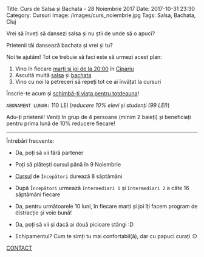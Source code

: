 Title: Curs de Salsa și Bachata - 28 Noiembrie 2017
Date: 2017-10-31 23:30
Category: Cursuri
Image: /images/curs_noiembrie.jpg
Tags: Salsa, Bachata, Cluj

Vrei să înveți să dansezi salsa și nu știi de unde să o apuci?

Prietenii tăi dansează bachata și vrei și tu?

Noi te ajutăm! Tot ce trebuie să faci este să urmezi acest plan:

1. Vino în fiecare [marți și joi de la 20:00][1] în [Cipariu][2]
2. Ascultă multă [salsa][3] și [bachata][4]
3. Vino cu noi la petreceri să repeți tot ce ai învățat la cursuri

Înscrie-te acum și [schimbă-ți viața pentru totdeauna][5]!

`ABONAMENT LUNAR:` 110 LEI (_reducere 10% elevi și studenți (99 LEI)_)

Adu-ți prietenii! Veniți în grup de 4 persoane (minim 2 baieți) și beneficiați pentru prima lună de 10% reducere fiecare!

---

Întrebări frecvente:

- Da, poți să vii fără partener

- Poți să plătești cursul până în 9 Noiembrie

- [Cursul][6] de `Începători` durează 8 săptămâni

- După `Începători` urmează `Intermediari 1` și `Intermediari 2` a câte 16 săptămâni fiecare

- Da, pentru următoarele 10 luni, în fiecare marți și joi îți facem program de distracție și voie bună!

- Da, poți să vii și dacă ai două picioare stângi :D

- Echipamentul? Cum te simți tu mai confortabil(ă), dar cu papuci curați :D


[CONTACT][2]

[1]: https://airedancecompany.ro/category/orar.html
[2]: https://airedancecompany.ro/contacteaza-ne.html
[3]: http://bit.ly/2d28beA
[4]: http://bit.ly/2dZ2yK2
[5]: http://bit.ly/2zXqI48
[6]: https://www.facebook.com/events/1294033034041844/
